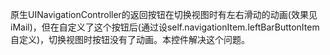 原生UINavigationController的返回按钮在切换视图时有左右滑动的动画(效果见iMail)，但在自定义了这个按钮后(通过设self.navigationItem.leftBarButtonItem自定义)，切换视图时按钮没有了动画。本控件解决这个问题。
